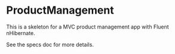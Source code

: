 ProductManagement
=================
This is a skeleton for a MVC product management app with Fluent nHibernate.

See the specs doc for more details.

